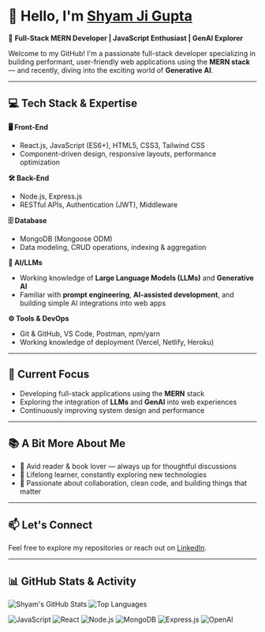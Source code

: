 # 👋 Hello, I'm [Shyam Ji Gupta](https://portfolio-shyam.web.app)

🎯 **Full-Stack MERN Developer | JavaScript Enthusiast | GenAI Explorer**

Welcome to my GitHub! I'm a passionate full-stack developer specializing in building performant, user-friendly web applications using the **MERN stack** — and recently, diving into the exciting world of **Generative AI**.

---

## 💻 Tech Stack & Expertise

**🖥️ Front-End**
- React.js, JavaScript (ES6+), HTML5, CSS3, Tailwind CSS
- Component-driven design, responsive layouts, performance optimization

**🛠️ Back-End**
- Node.js, Express.js
- RESTful APIs, Authentication (JWT), Middleware

**🗄️ Database**
- MongoDB (Mongoose ODM)
- Data modeling, CRUD operations, indexing & aggregation

**🤖 AI/LLMs**
- Working knowledge of **Large Language Models (LLMs)** and **Generative AI**
- Familiar with **prompt engineering**, **AI-assisted development**, and building simple AI integrations into web apps

**⚙️ Tools & DevOps**
- Git & GitHub, VS Code, Postman, npm/yarn
- Working knowledge of deployment (Vercel, Netlify, Heroku)

---

## 🚀 Current Focus
- Developing full-stack applications using the **MERN** stack
- Exploring the integration of **LLMs** and **GenAI** into web experiences
- Continuously improving system design and performance

---

## 📚 A Bit More About Me
- 📘 Avid reader & book lover — always up for thoughtful discussions
- 🧠 Lifelong learner, constantly exploring new technologies
- 🤝 Passionate about collaboration, clean code, and building things that matter

---

## 📫 Let's Connect
Feel free to explore my repositories or reach out on [LinkedIn](https://www.linkedin.com/in/shyam-ji-gupta/).

---

## 📊 GitHub Stats & Activity

![Shyam's GitHub Stats](https://github-readme-stats.vercel.app/api?username=capi20&show_icons=true&theme=tokyonight)
![Top Languages](https://github-readme-stats.vercel.app/api/top-langs/?username=capi20&layout=compact&theme=tokyonight)

![JavaScript](https://img.shields.io/badge/-JavaScript-F7DF1E?style=flat-square&logo=javascript&logoColor=black)
![React](https://img.shields.io/badge/-React-61DAFB?style=flat-square&logo=react&logoColor=white)
![Node.js](https://img.shields.io/badge/-Node.js-339933?style=flat-square&logo=node.js&logoColor=white)
![MongoDB](https://img.shields.io/badge/-MongoDB-47A248?style=flat-square&logo=mongodb&logoColor=white)
![Express.js](https://img.shields.io/badge/-Express.js-000000?style=flat-square&logo=express&logoColor=white)
![OpenAI](https://img.shields.io/badge/-Generative%20AI-412991?style=flat-square&logo=openai&logoColor=white)
